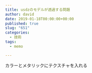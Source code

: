 ```yaml
---
title: usdzのモデルが透過する問題
author: david
date: 2019-01-18T00:00:00+00:00
published: true
slug: "651"
categories:
  - 技術
tags:
  - memo

---
```

カラーとメタリックにテクスチャを入れる